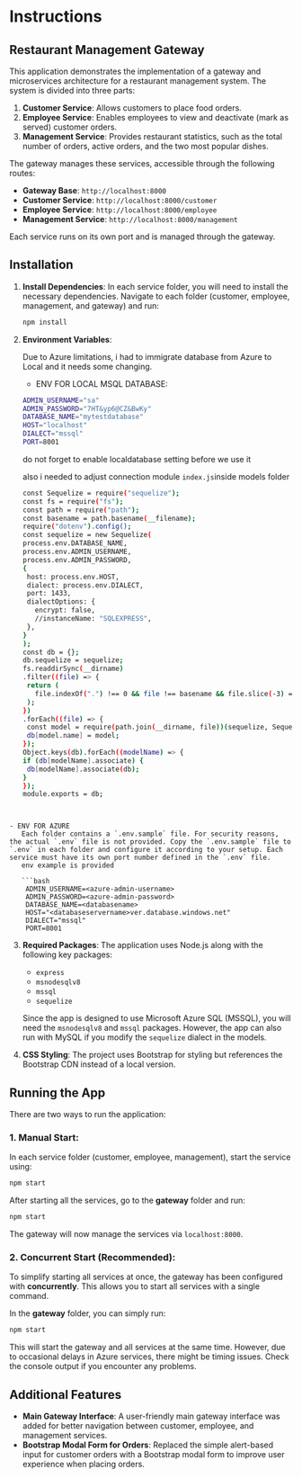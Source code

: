 # Instructions

## Restaurant Management Gateway

This application demonstrates the implementation of a gateway and microservices architecture for a restaurant management system. The system is divided into three parts:

1. **Customer Service**: Allows customers to place food orders.
2. **Employee Service**: Enables employees to view and deactivate (mark as served) customer orders.
3. **Management Service**: Provides restaurant statistics, such as the total number of orders, active orders, and the two most popular dishes.

The gateway manages these services, accessible through the following routes:

- **Gateway Base**: `http://localhost:8000`
- **Customer Service**: `http://localhost:8000/customer`
- **Employee Service**: `http://localhost:8000/employee`
- **Management Service**: `http://localhost:8000/management`

Each service runs on its own port and is managed through the gateway.

## Installation

1. **Install Dependencies**:
   In each service folder, you will need to install the necessary dependencies. Navigate to each folder (customer, employee, management, and gateway) and run:

   ```bash
   npm install
   ```

2. **Environment Variables**:

   Due to Azure limitations, i had to immigrate database from Azure to Local and it needs some changing.

   - ENV FOR LOCAL MSQL DATABASE:

   ```bash
   ADMIN_USERNAME="sa"
   ADMIN_PASSWORD="7HT&yp6@CZ&BwKy"
   DATABASE_NAME="mytestdatabase"
   HOST="localhost"
   DIALECT="mssql"
   PORT=8001
   ```

   do not forget to enable localdatabase setting before we use it

   also i needed to adjust connection module `index.js`inside models folder

   ```bash
   const Sequelize = require("sequelize");
   const fs = require("fs");
   const path = require("path");
   const basename = path.basename(__filename);
   require("dotenv").config();
   const sequelize = new Sequelize(
   process.env.DATABASE_NAME,
   process.env.ADMIN_USERNAME,
   process.env.ADMIN_PASSWORD,
   {
    host: process.env.HOST,
    dialect: process.env.DIALECT,
    port: 1433,
    dialectOptions: {
      encrypt: false,
      //instanceName: "SQLEXPRESS",
    },
   }
   );
   const db = {};
   db.sequelize = sequelize;
   fs.readdirSync(__dirname)
   .filter((file) => {
    return (
      file.indexOf(".") !== 0 && file !== basename && file.slice(-3) === ".js"
    );
   })
   .forEach((file) => {
    const model = require(path.join(__dirname, file))(sequelize, Sequelize);
    db[model.name] = model;
   });
   Object.keys(db).forEach((modelName) => {
   if (db[modelName].associate) {
    db[modelName].associate(db);
   }
   });
   module.exports = db;
   ```

````


- ENV FOR AZURE
   Each folder contains a `.env.sample` file. For security reasons, the actual `.env` file is not provided. Copy the `.env.sample` file to `.env` in each folder and configure it according to your setup. Each service must have its own port number defined in the `.env` file.
   env example is provided

   ```bash
    ADMIN_USERNAME=<azure-admin-username>
    ADMIN_PASSWORD=<azure-admin-password>
    DATABASE_NAME=<databasename>
    HOST="<databaseservername>ver.database.windows.net"
    DIALECT="mssql"
    PORT=8001
````

3. **Required Packages**:
   The application uses Node.js along with the following key packages:

   - `express`
   - `msnodesqlv8`
   - `mssql`
   - `sequelize`

   Since the app is designed to use Microsoft Azure SQL (MSSQL), you will need the `msnodesqlv8` and `mssql` packages. However, the app can also run with MySQL if you modify the `sequelize` dialect in the models.

4. **CSS Styling**:
   The project uses Bootstrap for styling but references the Bootstrap CDN instead of a local version.

## Running the App

There are two ways to run the application:

### 1. **Manual Start**:

In each service folder (customer, employee, management), start the service using:

```bash
npm start
```

After starting all the services, go to the **gateway** folder and run:

```bash
npm start
```

The gateway will now manage the services via `localhost:8000`.

### 2. **Concurrent Start** (Recommended):

To simplify starting all services at once, the gateway has been configured with **concurrently**. This allows you to start all services with a single command.

In the **gateway** folder, you can simply run:

```bash
npm start
```

This will start the gateway and all services at the same time. However, due to occasional delays in Azure services, there might be timing issues. Check the console output if you encounter any problems.

## Additional Features

- **Main Gateway Interface**: A user-friendly main gateway interface was added for better navigation between customer, employee, and management services.
- **Bootstrap Modal Form for Orders**: Replaced the simple alert-based input for customer orders with a Bootstrap modal form to improve user experience when placing orders.
